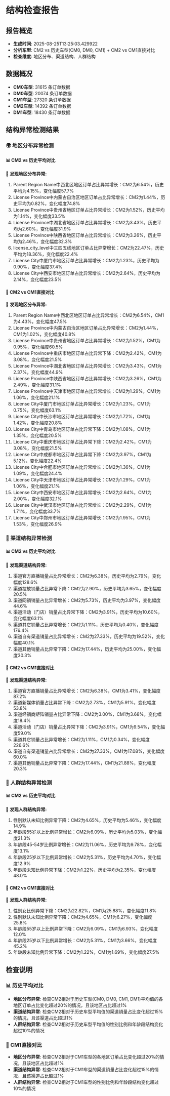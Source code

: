 # 结构检查报告

## 报告概览
- **生成时间**: 2025-08-25T13:25:03.429922
- **分析车型**: CM2 vs 历史车型(CM0, DM0, CM1) + CM2 vs CM1直接对比
- **检查维度**: 地区分布、渠道结构、人群结构

## 数据概况
- **CM0车型**: 31615 条订单数据
- **DM0车型**: 20074 条订单数据
- **CM1车型**: 27320 条订单数据
- **CM2车型**: 14392 条订单数据
- **DM1车型**: 18430 条订单数据

## 结构异常检测结果

### 🌍 地区分布异常检测

#### 📊 CM2 vs 历史平均对比

**🚨 发现地区分布异常:**

1. Parent Region Name中西北区地区订单占比异常增长：CM2为6.54%，历史平均为4.15%，变化幅度57.7%
2. License Province中内蒙古自治区地区订单占比异常增长：CM2为1.44%，历史平均为0.82%，变化幅度74.8%
3. License Province中贵州省地区订单占比异常增长：CM2为1.52%，历史平均为1.14%，变化幅度33.5%
4. License Province中湖北省地区订单占比异常增长：CM2为3.43%，历史平均为2.60%，变化幅度31.9%
5. License Province中陕西省地区订单占比异常增长：CM2为3.26%，历史平均为2.46%，变化幅度32.3%
6. license_city_level中三四五线地区订单占比异常增长：CM2为22.47%，历史平均为18.36%，变化幅度22.4%
7. License City中厦门市地区订单占比异常增长：CM2为1.23%，历史平均为0.90%，变化幅度37.4%
8. License City中西安市地区订单占比异常增长：CM2为2.64%，历史平均为2.14%，变化幅度23.5%

#### 🔄 CM2 vs CM1直接对比

**🚨 发现地区分布异常:**

1. Parent Region Name中西北区地区订单占比异常增长：CM2为6.54%，CM1为4.43%，变化幅度47.5%
2. License Province中内蒙古自治区地区订单占比异常增长：CM2为1.44%，CM1为1.02%，变化幅度40.8%
3. License Province中贵州省地区订单占比异常增长：CM2为1.52%，CM1为0.95%，变化幅度60.5%
4. License Province中重庆市地区订单占比异常下降：CM2为2.42%，CM1为3.08%，变化幅度21.5%
5. License Province中湖北省地区订单占比异常增长：CM2为3.43%，CM1为2.37%，变化幅度44.9%
6. License Province中陕西省地区订单占比异常增长：CM2为3.26%，CM1为2.49%，变化幅度31.1%
7. License Province中天津市地区订单占比异常增长：CM2为1.29%，CM1为1.06%，变化幅度21.1%
8. License City中厦门市地区订单占比异常增长：CM2为1.23%，CM1为0.75%，变化幅度63.1%
9. License City中长沙市地区订单占比异常增长：CM2为1.72%，CM1为1.42%，变化幅度20.8%
10. License City中青岛市地区订单占比异常下降：CM2为1.08%，CM1为1.35%，变化幅度20.5%
11. License City中重庆市地区订单占比异常下降：CM2为2.42%，CM1为3.08%，变化幅度21.5%
12. License City中成都市地区订单占比异常下降：CM2为3.97%，CM1为5.12%，变化幅度22.4%
13. License City中合肥市地区订单占比异常增长：CM2为1.36%，CM1为1.09%，变化幅度24.4%
14. License City中天津市地区订单占比异常增长：CM2为1.29%，CM1为1.06%，变化幅度21.1%
15. License City中西安市地区订单占比异常增长：CM2为2.64%，CM1为2.00%，变化幅度32.1%
16. License City中武汉市地区订单占比异常增长：CM2为2.29%，CM1为1.71%，变化幅度33.7%
17. License City中郑州市地区订单占比异常增长：CM2为1.95%，CM1为1.53%，变化幅度26.9%

### 🛒 渠道结构异常检测

#### 📊 CM2 vs 历史平均对比

**🚨 发现渠道结构异常:**

1. 渠道官方直播销量占比异常增长：CM2为6.38%，历史平均为2.79%，变化幅度128.6%
2. 渠道投放销量占比异常下降：CM2为2.90%，历史平均为3.65%，变化幅度20.5%
3. 渠道网销销量占比异常增长：CM2为5.73%，历史平均为3.97%，变化幅度44.6%
4. 渠道活动（门店）销量占比异常下降：CM2为3.91%，历史平均为10.60%，变化幅度63.1%
5. 渠道其它销量占比异常增长：CM2为1.11%，历史平均为0.40%，变化幅度176.4%
6. 渠道自有渠道销量占比异常增长：CM2为27.33%，历史平均为19.52%，变化幅度40.1%
7. 渠道其他销量占比异常下降：CM2为17.44%，历史平均为25.00%，变化幅度30.3%

#### 🔄 CM2 vs CM1直接对比

**🚨 发现渠道结构异常:**

1. 渠道官方直播销量占比异常增长：CM2为6.38%，CM1为3.41%，变化幅度87.2%
2. 渠道新媒体销量占比异常下降：CM2为2.73%，CM1为5.91%，变化幅度53.8%
3. 渠道经销商矩阵销量占比异常下降：CM2为3.00%，CM1为3.68%，变化幅度18.4%
4. 渠道活动（门店）销量占比异常下降：CM2为3.91%，CM1为9.54%，变化幅度59.0%
5. 渠道其它销量占比异常增长：CM2为1.11%，CM1为0.34%，变化幅度226.6%
6. 渠道自有渠道销量占比异常增长：CM2为27.33%，CM1为17.08%，变化幅度60.0%
7. 渠道其他销量占比异常下降：CM2为17.44%，CM1为21.88%，变化幅度20.3%

### 👥 人群结构异常检测

#### 📊 CM2 vs 历史平均对比

**🚨 发现人群结构异常:**

1. 性别默认未知比例异常下降：CM2为4.65%，历史平均为5.46%，变化幅度14.9%
2. 年龄段55岁以上比例异常增长：CM2为6.09%，历史平均为5.03%，变化幅度21.3%
3. 年龄段45-54岁比例异常增长：CM2为11.06%，历史平均为9.78%，变化幅度13.1%
4. 年龄段25岁以下比例异常增长：CM2为5.31%，历史平均为4.70%，变化幅度12.9%
5. 年龄段未知比例异常下降：CM2为1.22%，历史平均为2.35%，变化幅度48.0%

#### 🔄 CM2 vs CM1直接对比

**🚨 发现人群结构异常:**

1. 性别女比例异常下降：CM2为22.82%，CM1为25.88%，变化幅度11.8%
2. 性别默认未知比例异常下降：CM2为4.65%，CM1为6.27%，变化幅度25.8%
3. 年龄段55岁以上比例异常下降：CM2为6.09%，CM1为6.93%，变化幅度12.0%
4. 年龄段25岁以下比例异常增长：CM2为5.31%，CM1为3.66%，变化幅度45.2%
5. 年龄段未知比例异常下降：CM2为1.22%，CM1为1.69%，变化幅度27.5%

## 检查说明

### 📊 历史平均对比
- **地区分布异常**: 检查CM2相对于历史车型(CM0, DM0, CM1, DM1)平均值的各地区订单占比变化超过20%的情况，且该地区占比超过1%
- **渠道结构异常**: 检查CM2相对于历史车型平均值的渠道销量占比变化超过15%的情况，且该渠道占比超过1%
- **人群结构异常**: 检查CM2相对于历史车型平均值的性别比例和年龄段结构变化超过10%的情况

### 🔄 CM1直接对比
- **地区分布异常**: 检查CM2相对于CM1车型的各地区订单占比变化超过20%的情况，且该地区占比超过1%
- **渠道结构异常**: 检查CM2相对于CM1车型的渠道销量占比变化超过15%的情况，且该渠道占比超过1%
- **人群结构异常**: 检查CM2相对于CM1车型的性别比例和年龄段结构变化超过10%的情况
